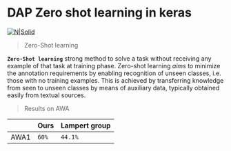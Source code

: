 # DAP Zero shot learning in keras

[![N|Solid](http://s6.picofile.com/file/8391972092/z.png)](https://ramazi.ir)

>  Zero-Shot learning

**`Zero-Shot learning`** strong method to solve a task without receiving any example of that task at training phase. 
Zero-shot learning  *aims* to minimize the annotation requirements by enabling recognition of unseen classes, i.e. those with no training examples. This is achieved by transferring knowledge from seen to unseen classes by means of auxiliary data, typically obtained easily from textual sources.
 

>  Results on AWA

|                |Ours                          |Lampert group                         |
|----------------|-------------------------------|-----------------------------|
|AWA1|`60%`            |`44.1%`            |




